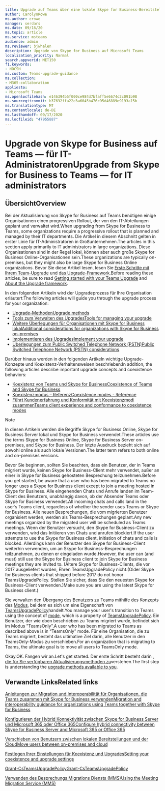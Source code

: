 ```yaml
---
title: Upgrade auf Teams über eine lokale Skype for Business-Bereitstellung – Microsoft Teams
author: CarolynRowe
ms.author: crowe
manager: serdars
ms.date: 09/16/20
ms.topic: article
ms.service: msteams
audience: admin
ms.reviewer: bjwhalen
description: Upgrade von Skype for Business auf Microsoft Teams
localization_priority: Normal
search.appverid: MET150
f1.keywords:
- NOCSH
ms.custom: Teams-upgrade-guidance
ms.collection:
- M365-collaboration
appliesto:
- Microsoft Teams
ms.openlocfilehash: e146394b5f000ce984d7bfaff5e6674c2c091b98
ms.sourcegitcommit: b37632ffa22e3a6045b476c95d46889e9193a15b
ms.translationtype: MT
ms.contentlocale: de-DE
ms.lasthandoff: 09/17/2020
ms.locfileid: "47955887"
---
```

# <a name="upgrade-from-skype-for-business-to-teams-mdash-for-it-administrators"></a><span data-ttu-id="c8514-103">Upgrade von Skype for Business auf Teams &mdash; für IT-Administratoren</span><span class="sxs-lookup"><span data-stu-id="c8514-103">Upgrade from Skype for Business to Teams &mdash; for IT administrators</span></span>

## <a name="overview"></a><span data-ttu-id="c8514-104">Übersicht</span><span class="sxs-lookup"><span data-stu-id="c8514-104">Overview</span></span>

<span data-ttu-id="c8514-105">Bei der Aktualisierung von Skype for Business auf Teams benötigen einige Organisationen einen progressiven Rollout, der von den IT-Abteilungen geplant und verwaltet wird.</span><span class="sxs-lookup"><span data-stu-id="c8514-105">When upgrading from Skype for Business to Teams, some organizations require a progressive rollout that is planned and managed by their IT departments.</span></span> <span data-ttu-id="c8514-106">Die Artikel in diesem Abschnitt gelten in erster Linie für IT-Administratoren in Großunternehmen.</span><span class="sxs-lookup"><span data-stu-id="c8514-106">The articles in this section apply primarily to IT administrators in large organizations.</span></span> <span data-ttu-id="c8514-107">Diese Organisationen sind in der Regel lokal, können aber auch große Skype for Business Online-Organisationen sein.</span><span class="sxs-lookup"><span data-stu-id="c8514-107">These organizations are typically on-premises, but they might also be large Skype for Business Online organizations.</span></span> <span data-ttu-id="c8514-108">Bevor Sie diese Artikel lesen, lesen Sie [Erste Schritte mit Ihrem Team-Upgrade](upgrade-start-here.md) und [das Upgrade-Framework](upgrade-framework.md).</span><span class="sxs-lookup"><span data-stu-id="c8514-108">Before reading these articles, be sure to read [Getting started with your Teams Upgrade](upgrade-start-here.md) and [About the Upgrade framework](upgrade-framework.md).</span></span>


<span data-ttu-id="c8514-109">In den folgenden Artikeln wird der Upgradeprozess für Ihre Organisation erläutert:</span><span class="sxs-lookup"><span data-stu-id="c8514-109">The following articles will guide you through the upgrade process for your organization:</span></span> 

- [<span data-ttu-id="c8514-110">Upgrade-Methoden</span><span class="sxs-lookup"><span data-stu-id="c8514-110">Upgrade methods</span></span>](upgrade-to-teams-on-prem-upgrade-methods.md)
- [<span data-ttu-id="c8514-111">Tools zum Verwalten des Upgrades</span><span class="sxs-lookup"><span data-stu-id="c8514-111">Tools for managing your upgrade</span></span>](upgrade-to-teams-on-prem-tools.md)
- [<span data-ttu-id="c8514-112">Weitere Überlegungen für Organisationen mit Skype for Business lokal</span><span class="sxs-lookup"><span data-stu-id="c8514-112">Additional considerations for organizations with Skype for Business on-premises</span></span>](upgrade-to-teams-on-prem-considerations.md)
- [<span data-ttu-id="c8514-113">Implementieren des Upgrades</span><span class="sxs-lookup"><span data-stu-id="c8514-113">Implement your upgrade</span></span>](upgrade-to-teams-on-prem-implement.md)
- [<span data-ttu-id="c8514-114">Überlegungen zum Public Switched Telephone Network (PSTN)</span><span class="sxs-lookup"><span data-stu-id="c8514-114">Public Switched Telephone Network (PSTN) considerations</span></span>](upgrade-to-teams-on-prem-pstn-considerations.md)

<span data-ttu-id="c8514-115">Darüber hinaus werden in den folgenden Artikeln wichtige Upgrade-Konzepte und Koexistenz-Verhaltensweisen beschrieben:</span><span class="sxs-lookup"><span data-stu-id="c8514-115">In addition, the following articles describe important upgrade concepts and coexistence behaviors:</span></span>

- [<span data-ttu-id="c8514-116">Koexistenz von Teams und Skype for Business</span><span class="sxs-lookup"><span data-stu-id="c8514-116">Coexistence of Teams and Skype for Business</span></span>](upgrade-to-teams-on-prem-coexistence.md)
- [<span data-ttu-id="c8514-117">Koexistenzmodus – Referenz</span><span class="sxs-lookup"><span data-stu-id="c8514-117">Coexistence modes - Reference</span></span>](migration-interop-guidance-for-teams-with-skype.md)
- [<span data-ttu-id="c8514-118">Führt Kundenerfahrung und Konformität mit Koexistenzmodi zusammen</span><span class="sxs-lookup"><span data-stu-id="c8514-118">Teams client experience and conformance to coexistence modes</span></span>](teams-client-experience-and-conformance-to-coexistence-modes.md)

>[!NOTE]
><span data-ttu-id="c8514-119">In diesen Artikeln werden die Begriffe Skype for Business Online, Skype for Business Server lokal und Skype for Business verwendet.</span><span class="sxs-lookup"><span data-stu-id="c8514-119">These articles use the terms Skype for Business Online, Skype for Business Server on-premises, and Skype for Business.</span></span> <span data-ttu-id="c8514-120">Der letzte Ausdruck bezieht sich auf sowohl online als auch lokale Versionen.</span><span class="sxs-lookup"><span data-stu-id="c8514-120">The latter term refers to both online and on-premises versions.</span></span>

<span data-ttu-id="c8514-121">Bevor Sie beginnen, sollten Sie beachten, dass ein Benutzer, der in Teams migriert wurde, keinen Skype for Business-Client mehr verwendet, außer an einer in Skype for Business gehosteten Besprechung teilzunehmen.</span><span class="sxs-lookup"><span data-stu-id="c8514-121">Before you get started, be aware that a user who has been migrated to Teams no longer uses a Skype for Business client except to join a meeting hosted in Skype for Business.</span></span>  <span data-ttu-id="c8514-122">Alle eingehenden Chats und Anrufe landen im Team-Client des Benutzers, unabhängig davon, ob der Absender Teams oder Skype for Business verwendet.</span><span class="sxs-lookup"><span data-stu-id="c8514-122">All incoming chats and calls land in the user’s Teams client, regardless of whether the sender uses Teams or Skype for Business.</span></span> <span data-ttu-id="c8514-123">Alle neuen Besprechungen, die vom migrierten Benutzer organisiert werden, werden als Teams-Besprechungen geplant.</span><span class="sxs-lookup"><span data-stu-id="c8514-123">Any new meetings organized by the migrated user will be scheduled as Teams meetings.</span></span> <span data-ttu-id="c8514-124">Wenn der Benutzer versucht, den Skype for Business-Client zu verwenden, wird das Initiieren von Chats und anrufen blockiert.</span><span class="sxs-lookup"><span data-stu-id="c8514-124">If the user attempts to use the Skype for Business client, initiation of chats and calls is blocked.</span></span>  <span data-ttu-id="c8514-125">Allerdings kann der Benutzer den Skype for Business-Client weiterhin verwenden, um an Skype for Business-Besprechungen teilzunehmen, zu denen er eingeladen wurde.</span><span class="sxs-lookup"><span data-stu-id="c8514-125">However, the user can (and must) still use the Skype for Business client to join Skype for Business meetings they are invited to.</span></span> <span data-ttu-id="c8514-126">(Ältere Skype for Business-Clients, die vor 2017 ausgeliefert wurden, Ehren TeamsUpgradePolicy nicht.</span><span class="sxs-lookup"><span data-stu-id="c8514-126">(Older Skype for Business clients that shipped before 2017 do not honor TeamsUpgradePolicy.</span></span> <span data-ttu-id="c8514-127">Stellen Sie sicher, dass Sie den neuesten Skype for Business-Client verwenden.)</span><span class="sxs-lookup"><span data-stu-id="c8514-127">Make sure you are using the latest Skype for Business client.)</span></span>
 
<span data-ttu-id="c8514-128">Sie verwalten den Übergang des Benutzers zu Teams mithilfe des Konzepts des [Modus](migration-interop-guidance-for-teams-with-skype.md), bei dem es sich um eine Eigenschaft von [TeamsUpgradePolicy](https://docs.microsoft.com/powershell/module/skype/grant-csteamsupgradepolicy?view=skype-ps)handelt.</span><span class="sxs-lookup"><span data-stu-id="c8514-128">You manage your user's transition to Teams using the concept of [mode](migration-interop-guidance-for-teams-with-skype.md), which is a property of [TeamsUpgradePolicy](https://docs.microsoft.com/powershell/module/skype/grant-csteamsupgradepolicy?view=skype-ps).</span></span> <span data-ttu-id="c8514-129">Ein Benutzer, der wie oben beschrieben zu Teams migriert wurde, befindet sich im Modus "TeamsOnly".</span><span class="sxs-lookup"><span data-stu-id="c8514-129">A user who has been migrated to Teams as described above is in “TeamsOnly” mode.</span></span>  <span data-ttu-id="c8514-130">Für eine Organisation, die zu Teams migriert, besteht das ultimative Ziel darin, alle Benutzer in den TeamsOnly-Modus zu verschieben.</span><span class="sxs-lookup"><span data-stu-id="c8514-130">For an organization that is migrating to Teams, the ultimate goal is to move all users to TeamsOnly mode.</span></span>

<span data-ttu-id="c8514-131">Okay.</span><span class="sxs-lookup"><span data-stu-id="c8514-131">OK.</span></span> <span data-ttu-id="c8514-132">Fangen wir an.</span><span class="sxs-lookup"><span data-stu-id="c8514-132">Let's get started.</span></span>  <span data-ttu-id="c8514-133">Der erste Schritt besteht darin [, die für Sie verfügbaren Aktualisierungsmethoden zu](upgrade-to-teams-on-prem-upgrade-methods.md)verstehen.</span><span class="sxs-lookup"><span data-stu-id="c8514-133">The first step is understanding the [upgrade methods available to you](upgrade-to-teams-on-prem-upgrade-methods.md).</span></span>







   

## <a name="related-links"></a><span data-ttu-id="c8514-134">Verwandte Links</span><span class="sxs-lookup"><span data-stu-id="c8514-134">Related links</span></span>

[<span data-ttu-id="c8514-135">Anleitungen zur Migration und Interoperabilität für Organisationen, die Teams zusammen mit Skype for Business verwenden</span><span class="sxs-lookup"><span data-stu-id="c8514-135">Migration and interoperability guidance for organizations using Teams together with Skype for Business</span></span>](migration-interop-guidance-for-teams-with-skype.md) 

[<span data-ttu-id="c8514-136">Konfigurieren der Hybrid Konnektivität zwischen Skype for Business Server und Microsoft 365 oder Office 365</span><span class="sxs-lookup"><span data-stu-id="c8514-136">Configure hybrid connectivity between Skype for Business Server and Microsoft 365 or Office 365</span></span>](https://docs.microsoft.com/SkypeForBusiness/hybrid/configure-hybrid-connectivity)

[<span data-ttu-id="c8514-137">Verschieben von Benutzern zwischen lokalen Bereitstellungen und der Cloud</span><span class="sxs-lookup"><span data-stu-id="c8514-137">Move users between on-premises and cloud</span></span>](https://docs.microsoft.com/SkypeForBusiness/hybrid/move-users-between-on-premises-and-cloud)

[<span data-ttu-id="c8514-138">Festlegen Ihrer Einstellungen für Koexistenz und Upgrades</span><span class="sxs-lookup"><span data-stu-id="c8514-138">Setting your coexistence and upgrade settings</span></span>](setting-your-coexistence-and-upgrade-settings.md)

[<span data-ttu-id="c8514-139">Grant-CsTeamsUpgradePolicy</span><span class="sxs-lookup"><span data-stu-id="c8514-139">Grant-CsTeamsUpgradePolicy</span></span>](https://docs.microsoft.com/powershell/module/skype/grant-csteamsupgradepolicy?view=skype-ps)

[<span data-ttu-id="c8514-140">Verwenden des Besprechungs Migrations Diensts (MMS)</span><span class="sxs-lookup"><span data-stu-id="c8514-140">Using the Meeting Migration Service (MMS)</span></span>](https://docs.microsoft.com/skypeforbusiness/audio-conferencing-in-office-365/setting-up-the-meeting-migration-service-mms)

